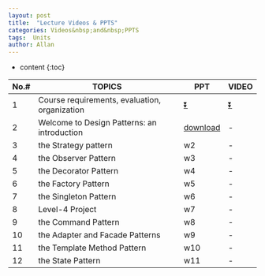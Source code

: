 ```yaml
---
layout: post
title:  "Lecture Videos & PPTS"
categories: Videos&nbsp;and&nbsp;PPTS
tags:  Units  
author: Allan
---
```


* content
{:toc}

No.#|TOPICS | PPT |  VIDEO  
-|-|-|-
1|Course requirements, evaluation, organization |<A href="\resources\PPT\UML training.pptx"><u>⏬</u></a> |<A href="\resources\PPT\UML training.pptx"><u>⏬</u></a>  |
2|Welcome to Design Patterns:  an introduction  | <A href="\resources\PPT\UML training.pptx">download</a> |-  |
3|the Strategy pattern  | w2 | - |
4|the Observer Pattern   | w3 | - |
5|the Decorator Pattern   | w4 | - |
6|the Factory Pattern   | w5 | - |
7|the Singleton Pattern   | w6 | - |
8|Level-4 Project   | w7 | - |
9|the Command Pattern   | w8 | - |
10|the Adapter and Facade Patterns   | w9 | - |
11|the Template Method Pattern    | w10 | - |
12|the State Pattern    | w11 | - |
